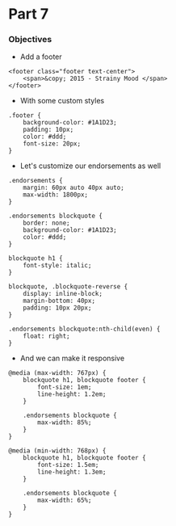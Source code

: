 # Part 7

### Objectives
* Add a footer
```
<footer class="footer text-center">
    <span>&copy; 2015 - Strainy Mood </span>
</footer>
```
 * With some custom styles
 ```
 .footer {
     background-color: #1A1D23;
     padding: 10px;
     color: #ddd;
     font-size: 20px;
 }
 ```
* Let's customize our endorsements as well
```
.endorsements {
    margin: 60px auto 40px auto;
    max-width: 1800px;
}

.endorsements blockquote {
    border: none;
    background-color: #1A1D23;
    color: #ddd;
}

blockquote h1 {
    font-style: italic;
}

blockquote, .blockquote-reverse {
    display: inline-block;
    margin-bottom: 40px;
    padding: 10px 20px;
}

.endorsements blockquote:nth-child(even) {
    float: right;
}
```
* And we can make it responsive
```
@media (max-width: 767px) {
    blockquote h1, blockquote footer {
        font-size: 1em;
        line-height: 1.2em;
    }

    .endorsements blockquote {
        max-width: 85%;
    }
}

@media (min-width: 768px) {
    blockquote h1, blockquote footer {
        font-size: 1.5em;
        line-height: 1.3em;
    }

    .endorsements blockquote {
        max-width: 65%;
    }
}
```
